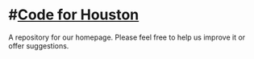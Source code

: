 #[Code for Houston](http://www.codeforhouston.com)
=======================================

A repository for our homepage. Please feel free to help us improve it or offer suggestions.
